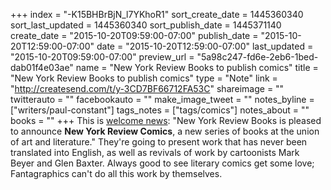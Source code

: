 +++
index = "-K15BHBrBjN_l7YKhoR1"
sort_create_date = 1445360340
sort_last_updated = 1445360340
sort_publish_date = 1445371140
create_date = "2015-10-20T09:59:00-07:00"
publish_date = "2015-10-20T12:59:00-07:00"
date = "2015-10-20T12:59:00-07:00"
last_updated = "2015-10-20T09:59:00-07:00"
preview_url = "5a98c247-fd6e-2eb6-1bed-dab01f4e03ae"
name = "New York Review Books to publish comics"
title = "New York Review Books to publish comics"
type = "Note"
link = "http://createsend.com/t/y-3CD7BF66712FA53C"
shareimage = ""
twitterauto = ""
facebookauto = ""
make_image_tweet = ""
notes_byline = ["writers/paul-constant"]
tags_notes = ["tags/comics"]
notes_about = ""
books = ""
+++
This is [welcome news](http://createsend.com/t/y-3CD7BF66712FA53C): "New York Review Books is pleased to announce **New York Review Comics**, a new series of books at the union of art and literature." They're going to present work that has never been translated into English, as well as revivals of work by cartoonists Mark Beyer and Glen Baxter. Always good to see literary comics get some love; Fantagraphics can't do all this work by themselves.